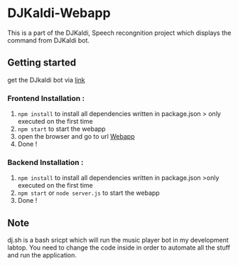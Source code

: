# DJKaldi-Webapp
This is a part of the DJKaldi, Speech recongnition project which displays the command from DJKaldi bot.

## Getting started

  get the DJkaldi bot via [link](https://github.com/Pongpisit-Thanasutives/DjKaldi)

  ### Frontend Installation :
  1) `npm install` 
    to install all dependencies written in package.json
    > only executed on the first time
  2) `npm start` 
    to start the webapp
  3) open the browser and go to url [Webapp](http://localhost:3000)
  4) Done !

  ### Backend Installation :
  1) `npm install` to install all dependencies written in package.json
    >only executed on the first time
  2) `npm start` or `node server.js` to start the webapp
  3) Done !

## Note
dj.sh is a bash sricpt which will run the music player bot in my development labtop. You need to change the code inside in order to automate all the stuff and run the application.

